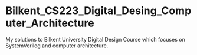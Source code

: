 # Bilkent_CS223_Digital_Desing_Computer_Architecture
My solutions to Bilkent University Digital Design Course which focuses on SystemVerilog and computer architecture.
